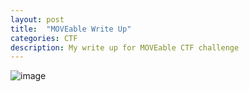 ```yaml
---
layout: post
title:  "MOVEable Write Up"
categories: CTF
description: My write up for MOVEable CTF challenge
---
```

![image](https://github.com/user-attachments/assets/18269a7b-1036-4a6d-9350-c74515ba824a)